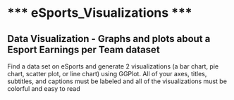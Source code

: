 # *** eSports_Visualizations ***

## Data Visualization - Graphs and plots about a Esport Earnings per Team dataset

Find a data set on eSports and generate 2 visualizations (a bar chart, pie chart, scatter plot, or line chart) using GGPlot. All of your axes, titles, subtitles, and captions must be labeled and all of the visualizations must be colorful and easy to read
